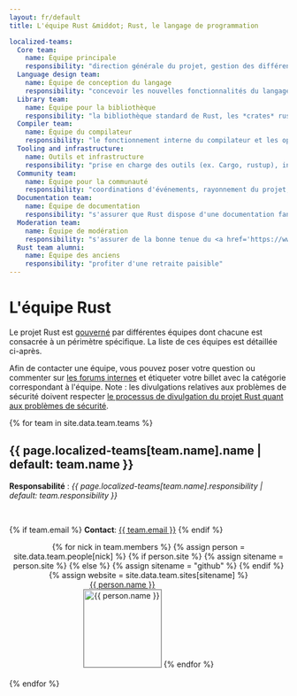 ```yaml
---
layout: fr/default
title: L'équipe Rust &middot; Rust, le langage de programmation

localized-teams:
  Core team:
    name: Équipe principale
    responsibility: "direction générale du projet, gestion des différentes équipes, sujets transverses"
  Language design team:
    name: Équipe de conception du langage
    responsibility: "concevoir les nouvelles fonctionnalités du langage"
  Library team:
    name: Équipe pour la bibliothèque
    responsibility: "la bibliothèque standard de Rust, les *crates* rust-lang et les conventions"
  Compiler team:
    name: Équipe du compilateur
    responsibility: "le fonctionnement interne du compilateur et les optimisations"
  Tooling and infrastructure:
    name: Outils et infrastructure
    responsibility: "prise en charge des outils (ex. Cargo, rustup), infrastructure d'intégration continue, etc."
  Community team:
    name: Équipe pour la communauté
    responsibility: "coordinations d'événements, rayonnement du projet, utilisateurs commerciaux, outils pédagogiques et publicité du projet"
  Documentation team:
    name: Équipe de documentation
    responsibility: "s'assurer que Rust dispose d'une documentation fantastique"
  Moderation team:
    name: Équipe de modération
    responsibility: "s'assurer de la bonne tenue du <a href='https://www.rust-lang.org/conduct.html'>code de conduite</a>"
  Rust team alumni:
    name: Équipe des anciens
    responsibility: "profiter d'une retraite paisible"
---
```


<style type="text/css">
.headshot {
  border: 1px solid #888;
  width: 140px;
}

.person {
  display: inline-block;
  position: relative;
  margin-bottom: 20px;
}
.lead { font-weight: bold; }
.lead .name::after { content: " (lead)"; }
.details {
  display: none;
  position: absolute;
  bottom: 0;
  left: 0;
  right: 0;
  background: rgba(0, 0, 0, 0.5);
  color: white;
  font-weight: normal;
}
.person:hover .details {
   display: block;
}

.headshots {
  text-align: center;
  margin: 0px auto;
  padding: 0;
  width: 700px;
  max-width: 100%;
  list-style: none;
}
</style>

# L'équipe Rust

Le projet Rust est [gouverné](https://github.com/rust-lang/rfcs/blob/master/text/1068-rust-governance.md) par différentes équipes dont chacune est consacrée à un périmètre spécifique. La liste de ces équipes est détaillée ci-après.

Afin de contacter une équipe, vous pouvez poser votre question ou commenter sur [les forums internes](https://internals.rust-lang.org/) et étiqueter votre billet avec la catégorie correspondant à l'équipe. Note : les divulgations relatives aux problèmes de sécurité doivent respecter [le processus de divulgation du projet Rust quant aux problèmes de sécurité](security.html).

{% for team in site.data.team.teams %}
<section id="{{ team.name | replace:' ','-' }}">
<h2> {{ page.localized-teams[team.name].name | default: team.name }} </h2>

<strong>Responsabilité</strong> : <em>{{ page.localized-teams[team.name].responsibility | default: team.responsibility }}</em>

<br />

{% if team.email %}
  <strong>Contact</strong>:
  <a href="mailto:{{ team.email | uri_escape }}">{{ team.email }}</a>
{% endif %}

<ul class="headshots">
{% for nick in team.members %}
  {% assign person = site.data.team.people[nick] %}
  {% if person.site %}
    {% assign sitename = person.site %}
  {% else %}
    {% assign sitename = "github" %}
  {% endif %}
  {% assign website = site.data.team.sites[sitename] %}
  <li class="person {% if team.lead and team.lead == nick %}lead{% endif %}">
  <a href="{{ website.url | replace:'%nick',nick }}">
    <div class="name">{{ person.name }}</div>
    <div class="details">
      <div>irc : {% if person.irc %}{{ person.irc }}{% else %}{{ nick }}{% endif %}</div>
      {% if person.ex-teams %}
      <div>équipes : {% for ex-team in person.ex-teams %}{% if forloop.first == false %}, {% endif %}{{ page.localized-ex-teams[ex-team] | default: ex-team }}{% endfor %}</div>
      {% endif %}
    </div>
    <img class="headshot" src="{{ website.avatar | replace:'%nick',nick }}" alt="{{ person.name }}">
  </a>
</li>
{% endfor %}
</ul>
</section>
{% endfor %}
